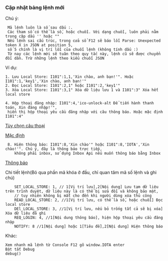 ### Cập nhật bảng lệnh mới

Chú ý:
```
 Mã lệnh luôn là số sau dấu :.
 Các tham số có thể là số, hoặc chuỗi. Với dạng chuỗi, luôn phải nằm trong cặp dấu '' hoặc ""
 Nếu lệnh sai cấu trúc, trong cửa sổ F12 sẽ báo lỗi Parse: Unexpected token X in JSON at position 5,
 số 5 chính là vị trí lỗi của chuỗi lệnh (không tính dấu :)
 Từ nay các lệnh mới sẽ tuân theo quy tắc này, lệnh cũ sẽ được chuyển đổi dần. Trừ những lệnh theo kiểu chuỗi JSON
```
Ví dụ:  
```
1. Lưu Local Store: I101":1,1,'Xin chào, anh bạn!'". Hoặc I101":1,'key1','Xin chào, anh bạn!'"
2. Đọc Local Store: I101":2,1" hoặc I101":2,'key1'"
3. Xóa Local Store: I101":3,1" Xóa dữ liệu lưu 1 và I101":3" Xóa hết local store
```
```
4. Hộp thoại đăng nhập: I101":4,'ico-unlock-alt Để tiến hành thanh toán, Xin đăng nhập!'",
 hiển thị hộp thoại yêu cầu đăng nhập với câu thông báo. Hoặc mặc định I101":4"
```
[Tùy chọn câu thoại](https://dev.iotabot.app/#@testreqlogin,init)

[Mặc định](https://dev.iotabot.app/#@testreqlogindefault,init)
```
 8. Hiện thông báo: I101":8,'Xin chào'" hoặc I101":8,'IOTA','Xin chào!'". Chú ý, đây là thông báo trực tiếp, 
    không phải inbox, sử dụng Inbox Api nếu muốn thông báo bằng Inbox
```
[Thông báo](https://dev.vnapps.com/#@notify)

Chi tiết lệnh(Bỏ qua phần mã khóa ở đầu, chỉ quan tâm mã số lệnh và ghi chú)     
```
    SET_LOCAL_STORE: 1, // 1[Vị trí lưu],2[Nội dung] Lưu tạm dữ liệu trên trình duyệt, dữ liệu này là có thể bị sửa đổi và không bảo mật,
    // tuy nhiên không bị mất cho đến khi người dùng xóa thủ công
    READ_LOCAL_STORE: 2, //1[Vị trí lưu, có thể là số, hoặc chuỗi] Đọc local store
    DEl_LOCAL_STORE: 3, //1[Vị trí lưu, nếu bỏ trống tất cả sẽ bị xóa] Xóa dữ liệu đã ghi
    REQ_LOGIN: 4, //1[Nội dung thông báo], hiện hộp thoại yêu cầu đăng nhập
    NOTIFY: 8 //1[Nội dung] hoặc 1[Tiêu đề],2[Nội dung] Hiện thông báo
```
Khác:
```
Xem nhanh mã lệnh từ Console F12 gõ window.IOTA enter
Bật tắt Debug
debug()

```
